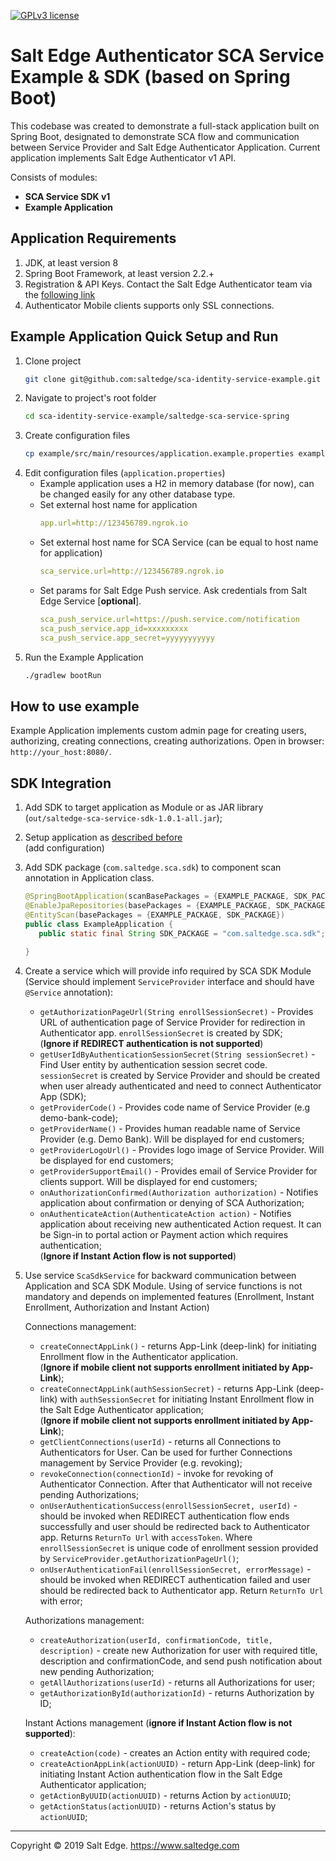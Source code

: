 [![GPLv3 license](https://img.shields.io/badge/License-GPLv3-blue.svg)](http://perso.crans.org/besson/LICENSE.html)
# Salt Edge Authenticator SCA Service Example & SDK (based on Spring Boot)

This codebase was created to demonstrate a full-stack application built on Spring Boot, 
designated to demonstrate SCA flow and communication between Service Provider and Salt Edge Authenticator Application. 
Current application implements Salt Edge Authenticator v1 API.  

Consists of modules:
* **SCA Service SDK v1**
* **Example Application**

## Application Requirements

1. JDK, at least version 8 
1. Spring Boot Framework, at least version 2.2.+
1. Registration & API Keys. Contact the Salt Edge Authenticator team via the [following link](https://www.saltedge.com/pages/contact_support)   
1. Authenticator Mobile clients supports only SSL connections.

## Example Application Quick Setup and Run
  
1. Clone project
    ```bash
    git clone git@github.com:saltedge/sca-identity-service-example.git
    ```
1. Navigate to project's root folder
    ```bash
    cd sca-identity-service-example/saltedge-sca-service-spring
    ```
1. Create configuration files
    ```bash
    cp example/src/main/resources/application.example.properties example/src/main/resources/application.properties
    ```  
1. Edit configuration files (`application.properties`)  
    * Example application uses a H2 in memory database (for now), can be changed easily for any other database type.
    * Set external host name for application
      ```yaml
      app.url=http://123456789.ngrok.io
      ```
    * Set external host name for SCA Service (can be equal to host name for application) 
      ```yaml
      sca_service.url=http://123456789.ngrok.io
      ```
    * Set params for Salt Edge Push service. Ask credentials from Salt Edge Service [**optional**].
      ```yaml
      sca_push_service.url=https://push.service.com/notification
      sca_push_service.app_id=xxxxxxxxx
      sca_push_service.app_secret=yyyyyyyyyyy
      ``` 
1. Run the Example Application
    ```bash
    ./gradlew bootRun
    ```  
      
## How to use example
  
  Example Application implements custom admin page for creating users, authorizing, creating connections, creating authorizations. Open in browser: `http://your_host:8080/`.  
  
  
## SDK Integration

1. Add SDK to target application as Module or as JAR library (`out/saltedge-sca-service-sdk-1.0.1-all.jar`);
1. Setup application as [described before](#example-application-quick-setup)  
  (add configuration)
1. Add SDK package (`com.saltedge.sca.sdk`) to component scan annotation in Application class.
    ```java
    @SpringBootApplication(scanBasePackages = {EXAMPLE_PACKAGE, SDK_PACKAGE})
    @EnableJpaRepositories(basePackages = {EXAMPLE_PACKAGE, SDK_PACKAGE})
    @EntityScan(basePackages = {EXAMPLE_PACKAGE, SDK_PACKAGE})
    public class ExampleApplication {
       public static final String SDK_PACKAGE = "com.saltedge.sca.sdk";
       
    }
    ```
1. Create a service which will provide info required by SCA SDK Module (Service should implement `ServiceProvider` interface and should have `@Service` annotation):  
    * `getAuthorizationPageUrl(String enrollSessionSecret)` - Provides URL of authentication page of Service Provider for redirection in Authenticator app. `enrollSessionSecret` is created by SDK;  
    (**Ignore if REDIRECT authentication is not supported**)  
    * `getUserIdByAuthenticationSessionSecret(String sessionSecret)` - Find User entity by authentication session secret code. `sessionSecret` is created by Service Provider and should be created when user already authenticated and need to connect Authenticator App (SDK);  
    * `getProviderCode()` - Provides code name of Service Provider (e.g demo-bank-code);  
    * `getProviderName()` - Provides human readable name of Service Provider (e.g. Demo Bank). Will be displayed for end customers;  
    * `getProviderLogoUrl()` - Provides logo image of Service Provider. Will be displayed for end customers;  
    * `getProviderSupportEmail()` - Provides email of Service Provider for clients support. Will be displayed for end customers;  
    * `onAuthorizationConfirmed(Authorization authorization)` - Notifies application about confirmation or denying of SCA Authorization;  
    * `onAuthenticateAction(AuthenticateAction action)` - Notifies application about receiving new authenticated Action request. It can be Sign-in to portal action or Payment action which requires authentication;  
    (**Ignore if Instant Action flow is not supported**)   
    
1. Use service `ScaSdkService` for backward communication between Application and SCA SDK Module. Using of service functions is not mandatory and depends on implemented features (Enrollment, Instant Enrollment, Authorization and Instant Action)
    
    Connections management:   
    * `createConnectAppLink()` - returns App-Link (deep-link) for initiating Enrollment flow in the Authenticator application.    
    (**Ignore if mobile client not supports enrollment initiated by App-Link**);  
    * `createConnectAppLink(authSessionSecret)` - returns App-Link (deep-link) with `authSessionSecret` for initiating Instant Enrollment flow in the Salt Edge Authenticator application;  
    (**Ignore if mobile client not supports enrollment initiated by App-Link**);  
    * `getClientConnections(userId)` - returns all Connections to Authenticators for User. Can be used for further Connections management by Service Provider (e.g. revoking);  
    * `revokeConnection(connectionId)` - invoke for revoking of Authenticator Connection. After that Authenticator will not receive pending Authorizations;  
    * `onUserAuthenticationSuccess(enrollSessionSecret, userId)` - should be invoked when REDIRECT authentication flow ends successfully and user should be redirected back to Authenticator app. Returns `ReturnTo Url` with `accessToken`. Where  `enrollSessionSecret` is unique code of enrollment session provided by `ServiceProvider.getAuthorizationPageUrl()`;  
    * `onUserAuthenticationFail(enrollSessionSecret, errorMessage)` - should be invoked when REDIRECT authentication failed and user should be redirected back to Authenticator app. Return `ReturnTo Url` with error;  
    
    Authorizations management:  
    * `createAuthorization(userId, confirmationCode, title, description)` - create new Authorization for user with required title, description and confirmationCode, and send push notification about new pending Authorization;  
    * `getAllAuthorizations(userId)` - returns all Authorizations for user;  
    * `getAuthorizationById(authorizationId)` - returns Authorization by ID;    
    
    Instant Actions management (**ignore if Instant Action flow is not supported**):  
    * `createAction(code)` - creates an Action entity with required code;  
    * `createActionAppLink(actionUUID)` - return App-Link (deep-link) for initiating Instant Action authentication flow in the Salt Edge Authenticator application;  
    * `getActionByUUID(actionUUID)` - returns Action by `actionUUID`;  
    * `getActionStatus(actionUUID)` - returns Action's status by `actionUUID`;  
    
 
  
----
Copyright © 2019 Salt Edge. https://www.saltedge.com  
